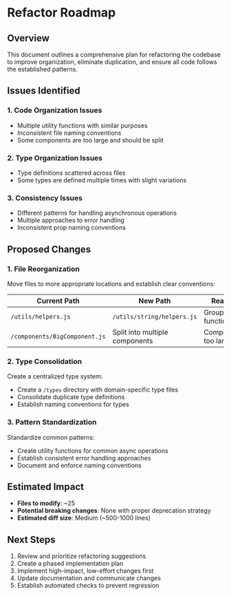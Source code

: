 # Refactor Roadmap

## Overview

This document outlines a comprehensive plan for refactoring the codebase to improve organization, eliminate duplication, and ensure all code follows the established patterns.

## Issues Identified

### 1. Code Organization Issues

- Multiple utility functions with similar purposes
- Inconsistent file naming conventions
- Some components are too large and should be split

### 2. Type Organization Issues

- Type definitions scattered across files
- Some types are defined multiple times with slight variations

### 3. Consistency Issues

- Different patterns for handling asynchronous operations
- Multiple approaches to error handling
- Inconsistent prop naming conventions

## Proposed Changes

### 1. File Reorganization

Move files to more appropriate locations and establish clear conventions:

| Current Path | New Path | Reason |
|--------------|----------|--------|
| `/utils/helpers.js` | `/utils/string/helpers.js` | Group by functionality |
| `/components/BigComponent.js` | Split into multiple components | Component too large |

### 2. Type Consolidation

Create a centralized type system:

- Create a `/types` directory with domain-specific type files
- Consolidate duplicate type definitions
- Establish naming conventions for types

### 3. Pattern Standardization

Standardize common patterns:

- Create utility functions for common async operations
- Establish consistent error handling approaches
- Document and enforce naming conventions

## Estimated Impact

- **Files to modify**: ~25
- **Potential breaking changes**: None with proper deprecation strategy
- **Estimated diff size**: Medium (~500-1000 lines)

## Next Steps

1. Review and prioritize refactoring suggestions
2. Create a phased implementation plan
3. Implement high-impact, low-effort changes first
4. Update documentation and communicate changes
5. Establish automated checks to prevent regression
